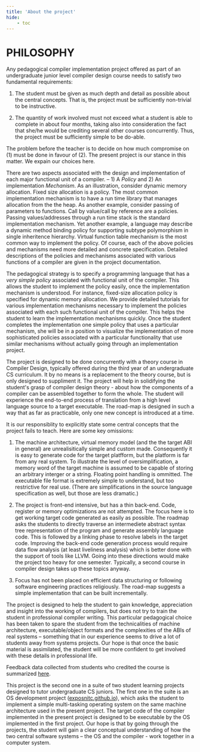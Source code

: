 ```yaml
---
title: 'About the project'
hide:
    - toc
---
```

# PHILOSOPHY

Any pedagogical compiler implementation project offered as part of an undergraduate junior level compiler design course needs to satisfy two fundamental requirements:  

1. The student must be given as much depth and detail as possible about the central concepts. That is, the project must be sufficiently non-trivial to be instructive.
  
2. The quantity of work involved must not exceed what a student is able to complete in about four months, taking also into consideration the fact that she/he would be crediting several other courses concurrently. Thus, the project must be sufficiently simple to be do-able.

The problem before the teacher is to decide on how much compromise on (1) must be done in favour of (2). The present project is our stance in this matter. We expain our choices here.

There are two aspects associated with the design and implementation of each major functional unit of a compiler. – 1) A _Policy_ and 2) An implementation _Mechanism_. As an illustration, consider dynamic memory allocation. Fixed size allocation is a policy. The most common implementation mechanism is to have a run time library that manages allocation from the the heap. As another example, consider passing of parameters to functions. Call by value/call by reference are a policies. Passing values/addresses through a run time stack is the standard implementation mechanism. Yet another example, a language may describe a dynamic method binding policy for supporting subtype polymorphism in single inheritence hierarchy. Virtual function table mechanism is the most common way to implement the policy. Of course, each of the above policies and mechanisms need more detailed and concrete specification. Detailed descriptions of the policies and mechanisms associated with various functions of a compiler are given in the project documentation.

The pedagogical strategy is to specify a programming language that has a _very simple policy_ associated with functional unit of the compiler. This allows the student to implement the policy easily, once the implementation mechanism is understood. For instance, fixed-size allocation policy is specified for dynamic memory allocation. We provide detailed tutorials for various implementation mechanisms necessary to implement the policies associated with each such functional unit of the compiler. This helps the student to learn the implementation mechanisms quickly. Once the student completes the implementation one simple policy that uses a particular mechanism, she will be in a position to visualize the implementation of more sophisticated policies associated with a particular functionality that use similar mechanisms without actually going through an implementation project.

The project is designed to be done concurrently with a theory course in Compiler Design, typically offered during the third year of an undergraduate CS curriculum. It by no means is a replacement to the theory course, but is only designed to suppliment it. The project will help in solidifying the student's grasp of compiler design theory - about how the components of a compiler can be assembled together to form the whole. The student will experience the end-to-end process of translation from a high level language source to a target executable. The road-map is designed in such a way that as far as practicable, only one new concept is introduced at a time.

It is our responsiblity to explicitly state some central concepts that the project fails to teach. Here are some key omissions:  

1. The machine architecture, virtual memory model (and the the target ABI in general) are unrealisitically simple and custom made. Consequently it is easy to generate code for the target platfform, but the platform is far from any real system. To illustrate the level of oversimplification, a memory word of the target machine is assumed to be capable of storing an arbitrary interger or a string. Floating point handling is ommitted. The executable file format is extremely simple to understand, but too restrictive for real use. (There are simplifications in the source language specification as well, but those are less dramatic.)
  
2. The project is front-end intensive, but has a thin back-end. Code, register or memory optimizations are not attempted. The focus here is to get working target code generated as easily as possible. The roadmap asks the students to directly traverse an intermediete abstract syntax tree representation of the program and generate assembly language code. This is followed by a linking phase to resolve labels in the target code. Improving the back-end code generation process would require data flow analysis (at least liveliness analysis) which is better done with the support of tools like LLVM. Going into these directions would make the project too heavy for one semester. Typically, a second course in compiler design takes up these topics anyway.
  
3. Focus has not been placed on efficient data structuring or following software engineering practices religiously. The road-map suggests a simple implementation that can be built incrementally.

The project is designed to help the student to gain knowledge, appreciation and insight into the working of compilers, but does not try to train the student in professional compiler writing. This particular pedagogical choice has been taken to spare the student from the technicalities of machine architecture, executable/object formats and the complexities of the ABIs of real systems – something that in our experience seems to drive a lot of students away from systems projects. Our hope is that once the basic material is assimilated, the student will be more confident to get involved with these details in professional life.

Feedback data collected from students who credited the course is summarized [here](studentfeedback.html).

This project is the second one in a suite of two student learning projects designed to tutor undergraduate CS juniors. The first one in the suite is an OS development project ([exposnitc.github.io](http://exposnitc.github.io)), which asks the student to implement a simple multi-tasking operating system on the same machine architecture used in the present project. The target code of the compiler implemented in the present project is designed to be executable by the OS implemented in the first project. Our hope is that by going through the projects, the student will gain a clear conceptual understanding of how the two central software systems – the OS and the compiler - work together in a computer system.


